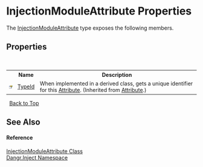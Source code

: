 # InjectionModuleAttribute Properties
 

The <a href="T_Dangr_Inject_InjectionModuleAttribute">InjectionModuleAttribute</a> type exposes the following members.


## Properties
&nbsp;<table><tr><th></th><th>Name</th><th>Description</th></tr><tr><td>![Public property](media/pubproperty.gif "Public property")</td><td><a href="http://msdn2.microsoft.com/en-us/library/sa1bf03e" target="_blank">TypeId</a></td><td>
When implemented in a derived class, gets a unique identifier for this <a href="http://msdn2.microsoft.com/en-us/library/e8kc3626" target="_blank">Attribute</a>.
 (Inherited from <a href="http://msdn2.microsoft.com/en-us/library/e8kc3626" target="_blank">Attribute</a>.)</td></tr></table>&nbsp;
<a href="#injectionmoduleattribute-properties">Back to Top</a>

## See Also


#### Reference
<a href="T_Dangr_Inject_InjectionModuleAttribute">InjectionModuleAttribute Class</a><br /><a href="N_Dangr_Inject">Dangr.Inject Namespace</a><br />